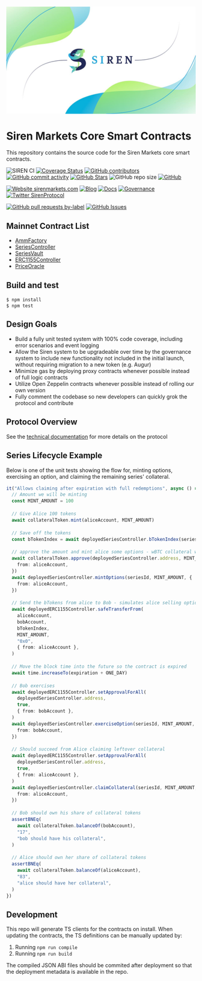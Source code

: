 <p align="center">
  <a href="https://sirenmarkets.com/">
    <img src="siren_Banner.png" alt="SIREN logo" title="Go to
sirenmarkets.com" width="600" style="border:none;"/>
  </a>
</p>

# Siren Markets Core Smart Contracts

This repository contains the source code for the Siren Markets core smart contracts.

<!-- row 1 - status -->

![SIREN CI](https://github.com/sirenmarkets/core/workflows/SIREN%20CI/badge.svg)
[![Coverage Status](https://coveralls.io/repos/github/sirenmarkets/core/badge.svg?branch=master&t=QOFawf)](https://coveralls.io/github/sirenmarkets/core?branch=master)
[![GitHub contributors](https://img.shields.io/github/contributors/sirenmarkets/core)](https://github.com/sirenmarkets/core/graphs/contributors)
[![GitHub commit activity](https://img.shields.io/github/commit-activity/w/sirenmarkets/core)](https://github.com/sirenmarkets/core/graphs/contributors)
[![GitHub Stars](https://img.shields.io/github/stars/sirenmarkets/core.svg)](https://github.com/sirenmarkets/core/stargazers)
![GitHub repo size](https://img.shields.io/github/repo-size/sirenmarkets/core)
[![GitHub](https://img.shields.io/github/license/sirenmarkets/core?color=blue)](https://github.com/sirenmarkets/core/blob/master/LICENSE)

<!-- row 2 - links & profiles -->

[![Website sirenmarkets.com](https://img.shields.io/website-up-down-green-red/https/sirenmarkets.com.svg)](https://sirenmarkets.com)
[![Blog](https://img.shields.io/badge/blog-up-green)](http://sirenmarkets.medium.com/)
[![Docs](https://img.shields.io/badge/docs-up-green)](https://docs.sirenmarkets.com/)
[![Governance](https://img.shields.io/badge/governance-up-green)](https://gov.sirenmarkets.com/)
[![Twitter SirenProtocol](https://img.shields.io/twitter/follow/sirenprotocol?style=social)](https://twitter.com/sirenprotocol)

<!-- row 3 - detailed status -->

[![GitHub pull requests by-label](https://img.shields.io/github/issues-pr-raw/sirenmarkets/core)](https://github.com/sirenmarkets/core/pulls)
[![GitHub Issues](https://img.shields.io/github/issues-raw/sirenmarkets/core.svg)](https://github.com/sirenmarkets/core/issues)

## Mainnet Contract List

- [AmmFactory](https://docs.sirenmarkets.com/developers/amm-factory)
- [SeriesController](https://docs.sirenmarkets.com/developers/series-controller)
- [SeriesVault](https://docs.sirenmarkets.com/developers/series-vault)
- [ERC1155Controller](https://docs.sirenmarkets.com/developers/erc1155-controller)
- [PriceOracle](https://docs.sirenmarkets.com/developers/price-oracle)

## Build and test

```
$ npm install
$ npm test
```

## Design Goals

- Build a fully unit tested system with 100% code coverage, including error scenarios and event logging
- Allow the Siren system to be upgradeable over time by the governance system to include new functionality not included in the initial launch, without requiring migration to a new token (e.g. Augur)
- Minimize gas by deploying proxy contracts whenever possible instead of full logic contracts
- Utilize Open Zeppelin contracts whenever possible instead of rolling our own version
- Fully comment the codebase so new developers can quickly grok the protocol and contribute

## Protocol Overview

See the [technical documentation](https://docs.sirenmarkets.com/developers/contract-architecture) for more details on the protocol

## Series Lifecycle Example

Below is one of the unit tests showing the flow for, minting options, exercising an option, and claiming the remaining series' collateral.

```typescript
it("Allows claiming after expiration with full redemptions", async () => {
  // Amount we will be minting
  const MINT_AMOUNT = 100

  // Give Alice 100 tokens
  await collateralToken.mint(aliceAccount, MINT_AMOUNT)

  // Save off the tokens
  const bTokenIndex = await deployedSeriesController.bTokenIndex(seriesId)

  // approve the amount and mint alice some options - wBTC collateral will be locked into series contract
  await collateralToken.approve(deployedSeriesController.address, MINT_AMOUNT, {
    from: aliceAccount,
  })
  await deployedSeriesController.mintOptions(seriesId, MINT_AMOUNT, {
    from: aliceAccount,
  })

  // Send the bTokens from alice to Bob - simulates alice selling option
  await deployedERC1155Controller.safeTransferFrom(
    aliceAccount,
    bobAccount,
    bTokenIndex,
    MINT_AMOUNT,
    "0x0",
    { from: aliceAccount },
  )

  // Move the block time into the future so the contract is expired
  await time.increaseTo(expiration + ONE_DAY)

  // Bob exercises
  await deployedERC1155Controller.setApprovalForAll(
    deployedSeriesController.address,
    true,
    { from: bobAccount },
  )
  await deployedSeriesController.exerciseOption(seriesId, MINT_AMOUNT, true, {
    from: bobAccount,
  })

  // Should succeed from Alice claiming leftover collateral
  await deployedERC1155Controller.setApprovalForAll(
    deployedSeriesController.address,
    true,
    { from: aliceAccount },
  )
  await deployedSeriesController.claimCollateral(seriesId, MINT_AMOUNT, {
    from: aliceAccount,
  })

  // Bob should own his share of collateral tokens
  assertBNEq(
    await collateralToken.balanceOf(bobAccount),
    "17",
    "bob should have his collateral",
  )

  // Alice should own her share of collateral tokens
  assertBNEq(
    await collateralToken.balanceOf(aliceAccount),
    "83",
    "alice should have her collateral",
  )
})
```

## Development

This repo will generate TS clients for the contracts on install. When updating the contracts, the TS definitions can be manually updated by:

1. Running `npm run compile`
2. Running `npm run build`

The compiled JSON ABI files should be commited after deployment so that the deployment metadata is available in the repo.
